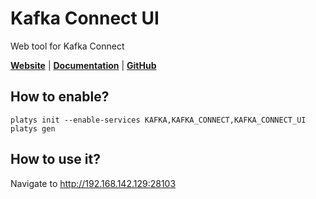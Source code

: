 # Kafka Connect UI

Web tool for Kafka Connect

**[Website](https://lenses.io/product/features/)** | **[Documentation](https://github.com/lensesio/kafka-connect-ui)** | **[GitHub](https://github.com/lensesio/kafka-connect-ui)**

## How to enable?

```
platys init --enable-services KAFKA,KAFKA_CONNECT,KAFKA_CONNECT_UI
platys gen
```

## How to use it?

Navigate to <http://192.168.142.129:28103>
